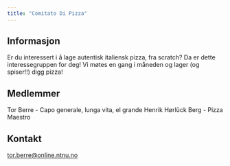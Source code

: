 ```yaml
---
title: "Comitato Di Pizza"
---
```


## Informasjon

Er du interessert i å lage autentisk italiensk pizza, fra scratch? 
Da er dette interessegruppen for deg!
Vi møtes en gang i måneden og lager (og spiser!!) digg pizza!

## Medlemmer

Tor Berre - Capo generale, lunga vita, el grande
Henrik Hørlück Berg - Pizza Maestro

## Kontakt

tor.berre@online.ntnu.no